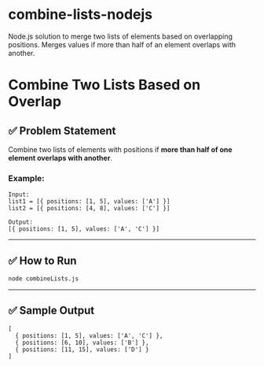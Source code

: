 # combine-lists-nodejs
Node.js solution to merge two lists of elements based on overlapping positions. Merges values if more than half of an element overlaps with another.

# Combine Two Lists Based on Overlap

## ✅ Problem Statement
Combine two lists of elements with positions if **more than half of one element overlaps with another**.

### Example:
```
Input:
list1 = [{ positions: [1, 5], values: ['A'] }]
list2 = [{ positions: [4, 8], values: ['C'] }]

Output:
[{ positions: [1, 5], values: ['A', 'C'] }]
```

---

## ✅ How to Run
```bash
node combineLists.js
```

---

## ✅ Sample Output
```
[
  { positions: [1, 5], values: ['A', 'C'] },
  { positions: [6, 10], values: ['B'] },
  { positions: [11, 15], values: ['D'] }
]
```
